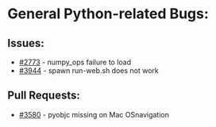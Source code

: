 # General Python-related Bugs:
## Issues:
- [#2773][2773] - numpy_ops failure to load
- [#3944][3944] - spawn run-web.sh does not work

## Pull Requests:
- [#3580][3580] - pyobjc missing on Mac OSnavigation

[2773]:https://github.com/Significant-Gravitas/Auto-GPT/issues/2773
[3944]:https://github.com/Significant-Gravitas/Auto-GPT/issues/3944
[3580]:https://github.com/Significant-Gravitas/Auto-GPT/issues/3580